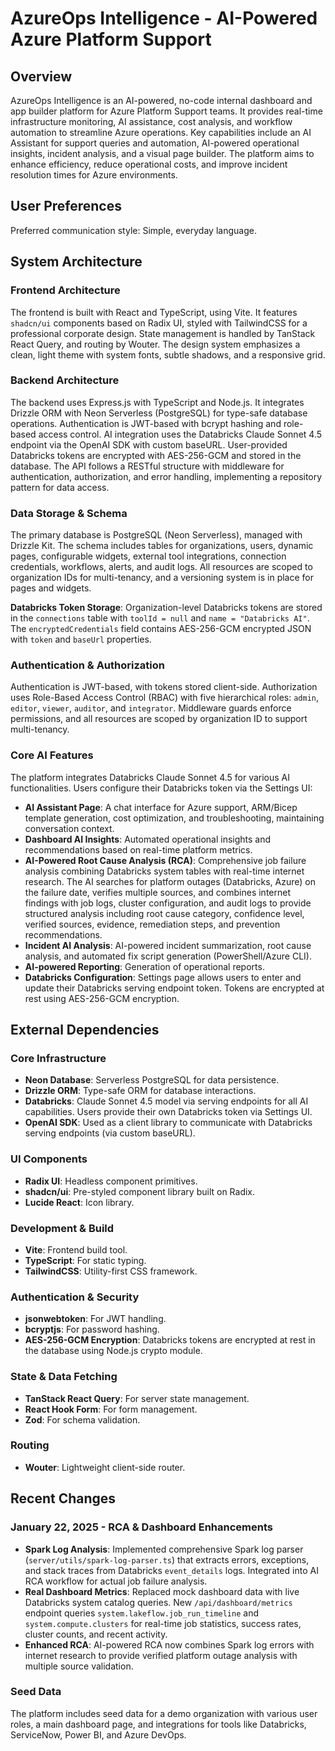 # AzureOps Intelligence - AI-Powered Azure Platform Support

## Overview

AzureOps Intelligence is an AI-powered, no-code internal dashboard and app builder platform for Azure Platform Support teams. It provides real-time infrastructure monitoring, AI assistance, cost analysis, and workflow automation to streamline Azure operations. Key capabilities include an AI Assistant for support queries and automation, AI-powered operational insights, incident analysis, and a visual page builder. The platform aims to enhance efficiency, reduce operational costs, and improve incident resolution times for Azure environments.

## User Preferences

Preferred communication style: Simple, everyday language.

## System Architecture

### Frontend Architecture

The frontend is built with React and TypeScript, using Vite. It features `shadcn/ui` components based on Radix UI, styled with TailwindCSS for a professional corporate design. State management is handled by TanStack React Query, and routing by Wouter. The design system emphasizes a clean, light theme with system fonts, subtle shadows, and a responsive grid.

### Backend Architecture

The backend uses Express.js with TypeScript and Node.js. It integrates Drizzle ORM with Neon Serverless (PostgreSQL) for type-safe database operations. Authentication is JWT-based with bcrypt hashing and role-based access control. AI integration uses the Databricks Claude Sonnet 4.5 endpoint via the OpenAI SDK with custom baseURL. User-provided Databricks tokens are encrypted with AES-256-GCM and stored in the database. The API follows a RESTful structure with middleware for authentication, authorization, and error handling, implementing a repository pattern for data access.

### Data Storage & Schema

The primary database is PostgreSQL (Neon Serverless), managed with Drizzle Kit. The schema includes tables for organizations, users, dynamic pages, configurable widgets, external tool integrations, connection credentials, workflows, alerts, and audit logs. All resources are scoped to organization IDs for multi-tenancy, and a versioning system is in place for pages and widgets.

**Databricks Token Storage**: Organization-level Databricks tokens are stored in the `connections` table with `toolId = null` and `name = "Databricks AI"`. The `encryptedCredentials` field contains AES-256-GCM encrypted JSON with `token` and `baseUrl` properties.

### Authentication & Authorization

Authentication is JWT-based, with tokens stored client-side. Authorization uses Role-Based Access Control (RBAC) with five hierarchical roles: `admin`, `editor`, `viewer`, `auditor`, and `integrator`. Middleware guards enforce permissions, and all resources are scoped by organization ID to support multi-tenancy.

### Core AI Features

The platform integrates Databricks Claude Sonnet 4.5 for various AI functionalities. Users configure their Databricks token via the Settings UI:

- **AI Assistant Page**: A chat interface for Azure support, ARM/Bicep template generation, cost optimization, and troubleshooting, maintaining conversation context.
- **Dashboard AI Insights**: Automated operational insights and recommendations based on real-time platform metrics.
- **AI-Powered Root Cause Analysis (RCA)**: Comprehensive job failure analysis combining Databricks system tables with real-time internet research. The AI searches for platform outages (Databricks, Azure) on the failure date, verifies multiple sources, and combines internet findings with job logs, cluster configuration, and audit logs to provide structured analysis including root cause category, confidence level, verified sources, evidence, remediation steps, and prevention recommendations.
- **Incident AI Analysis**: AI-powered incident summarization, root cause analysis, and automated fix script generation (PowerShell/Azure CLI).
- **AI-powered Reporting**: Generation of operational reports.
- **Databricks Configuration**: Settings page allows users to enter and update their Databricks serving endpoint token. Tokens are encrypted at rest using AES-256-GCM encryption.

## External Dependencies

### Core Infrastructure

- **Neon Database**: Serverless PostgreSQL for data persistence.
- **Drizzle ORM**: Type-safe ORM for database interactions.
- **Databricks**: Claude Sonnet 4.5 model via serving endpoints for all AI capabilities. Users provide their own Databricks token via Settings UI.
- **OpenAI SDK**: Used as a client library to communicate with Databricks serving endpoints (via custom baseURL).

### UI Components

- **Radix UI**: Headless component primitives.
- **shadcn/ui**: Pre-styled component library built on Radix.
- **Lucide React**: Icon library.

### Development & Build

- **Vite**: Frontend build tool.
- **TypeScript**: For static typing.
- **TailwindCSS**: Utility-first CSS framework.

### Authentication & Security

- **jsonwebtoken**: For JWT handling.
- **bcryptjs**: For password hashing.
- **AES-256-GCM Encryption**: Databricks tokens are encrypted at rest in the database using Node.js crypto module.

### State & Data Fetching

- **TanStack React Query**: For server state management.
- **React Hook Form**: For form management.
- **Zod**: For schema validation.

### Routing

- **Wouter**: Lightweight client-side router.

## Recent Changes

### January 22, 2025 - RCA & Dashboard Enhancements

- **Spark Log Analysis**: Implemented comprehensive Spark log parser (`server/utils/spark-log-parser.ts`) that extracts errors, exceptions, and stack traces from Databricks `event_details` logs. Integrated into AI RCA workflow for actual job failure analysis.
- **Real Dashboard Metrics**: Replaced mock dashboard data with live Databricks system catalog queries. New `/api/dashboard/metrics` endpoint queries `system.lakeflow.job_run_timeline` and `system.compute.clusters` for real-time job statistics, success rates, cluster counts, and recent activity.
- **Enhanced RCA**: AI-powered RCA now combines Spark log errors with internet research to provide verified platform outage analysis with multiple source validation.

### Seed Data

The platform includes seed data for a demo organization with various user roles, a main dashboard page, and integrations for tools like Databricks, ServiceNow, Power BI, and Azure DevOps.